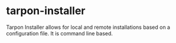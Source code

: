 # tarpon-installer
Tarpon Installer allows for local and remote installations based on a configuration file.  It is command line based.

